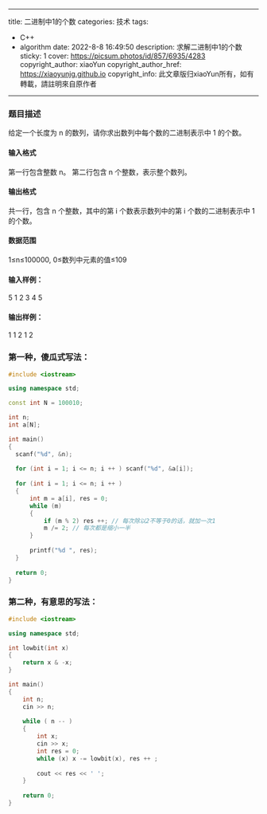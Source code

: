 
---
title: 二进制中1的个数
categories: 技术
tags:
  - C++
  - algorithm 
date: 2022-8-8 16:49:50
description: 求解二进制中1的个数
sticky: 1
cover: https://picsum.photos/id/857/6935/4283
copyright_author: xiaoYun
copyright_author_href: https://xiaoyunjg.github.io
copyright_info: 此文章版归xiaoYun所有，如有轉載，請註明來自原作者
---  

### 题目描述
给定一个长度为 n 的数列，请你求出数列中每个数的二进制表示中 1 的个数。

#### 输入格式
第一行包含整数 n。
第二行包含 n 个整数，表示整个数列。

#### 输出格式
共一行，包含 n 个整数，其中的第 i 个数表示数列中的第 i 个数的二进制表示中 1 的个数。

#### 数据范围
1≤n≤100000,
0≤数列中元素的值≤109

#### 输入样例：
5
1 2 3 4 5

#### 输出样例：
1 1 2 1 2


### 第一种，傻瓜式写法：
```c++
#include <iostream>

using namespace std;

const int N = 100010;

int n;
int a[N];

int main()
{
  scanf("%d", &n);
  
  for (int i = 1; i <= n; i ++ ) scanf("%d", &a[i]);
  
  for (int i = 1; i <= n; i ++ )
  {
      int m = a[i], res = 0;
      while (m)
      {
          if (m % 2) res ++; // 每次除以2不等于0的话，就加一次1
          m /= 2; // 每次都是缩小一半
      }
      
      printf("%d ", res);
  }
  
  return 0;
}
```

### 第二种，有意思的写法：
```c++
#include <iostream>

using namespace std;

int lowbit(int x)
{
    return x & -x;
}

int main()
{
    int n;
    cin >> n;
    
    while ( n -- )
    {
        int x;
        cin >> x;
        int res = 0;
        while (x) x -= lowbit(x), res ++ ;
        
        cout << res << ' ';
    }
    
    return 0;
}
```